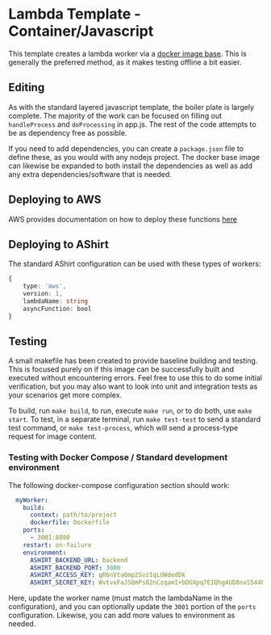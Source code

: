# Lambda Template - Container/Javascript

This template creates a lambda worker via a [docker image base](https://docs.aws.amazon.com/lambda/latest/dg/images-create.html). This is generally the preferred method, as it makes testing offline a bit easier.

## Editing

As with the standard layered javascript template, the boiler plate is largely complete. The majority of the work can be focused on filling out `handleProcess` and `doProcessing` in app.js. The rest of the code attempts to be as dependency free as possible.

If you need to add dependencies, you can create a `package.json` file to define these, as you would with any nodejs project. The docker base image can likewise be expanded to both install the dependencies as well as add any extra dependencies/software that is needed.

## Deploying to AWS

AWS provides documentation on how to deploy these functions [here](https://docs.aws.amazon.com/lambda/latest/dg/images-create.html#images-upload)

## Deploying to AShirt

The standard AShirt configuration can be used with these types of workers:

```ts
{
    type: 'aws',
    version: 1,
    lambdaName: string
    asyncFunction: bool
}
```

## Testing

A small makefile has been created to provide baseline building and testing. This is focused purely on if this image can be successfully built and executed without encountering errors. Feel free to use this to do some initial verification, but you may also want to look into unit and integration tests as your scenarios get more complex.

To build, run `make build`, to run, execute `make run`, or to do both, use `make start`. To test, in a separate terminal, run `make test-test` to send a standard test command, or `make test-process`, which will send a process-type request for image content.

### Testing with Docker Compose / Standard development environment

The following docker-compose configuration section should work:

```yml
  myWorker:
    build:
      context: path/to/project
      dockerfile: Dockerfile
    ports:
      - 3001:8080
    restart: on-failure
    environment:
      ASHIRT_BACKEND_URL: backend
      ASHIRT_BACKEND_PORT: 3000
      ASHIRT_ACCESS_KEY: gR6nVtaQmp2SvzIqLUWdedDk
      ASHIRT_SECRET_KEY: WvtvxFaJS0mPs82nCzqamI+bOGXpq7EIQhg4UD8nxS5448XG9N0gNAceJGBLPdCA3kAzC4MdUSHnKCJ/lZD++A==
```

Here, update the worker name (must match the lambdaName in the configuration), and you can optionally update the `3001` portion of the `ports` configuration. Likewise, you can add more values to environment as needed.
